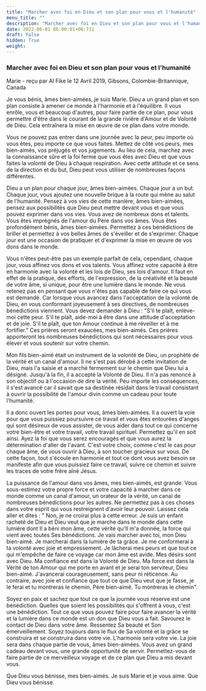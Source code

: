 ```yaml
---
title: "Marcher avec foi en Dieu et son plan pour vous et l'humanité"
menu_title: ""
description: "Marcher avec foi en Dieu et son plan pour vous et l'humanité"
date: 2022-06-01 06:00:01+00:711
draft: False
hidden: True
weight:
---
```

### Marcher avec foi en Dieu et son plan pour vous et l'humanité

Marie - reçu par Al Fike le 12 Avril 2019, Gibsons, Colombie-Britannique, Canada

Je vous bénis, âmes bien-aimées, je suis Marie. Dieu a un grand plan et son plan consiste à amener ce monde à l'harmonie et à l'équilibre. Il vous enrôle, vous et beaucoup d'autres, pour faire partie de ce plan, pour vous permettre d'être dans le courant de la grande rivière d'Amour et de Volonté de Dieu. Cela entraînera la mise en œuvre de ce plan dans votre monde.

Vous ne pouvez pas entrer dans une journée avec la peur, peu importe où vous êtes, peu importe ce que vous faites. Mettez de côté vos peurs, mes bien-aimés, vos préjugés et vos jugements. Au lieu de cela, marchez avec la connaissance sûre et la foi ferme que vous êtes avec Dieu et que vous faites la volonté de Dieu à chaque respiration. Avec cette attitude et ce sens de la direction et du but, Dieu peut vous utiliser de nombreuses façons différentes.

Dieu a un plan pour chaque jour, âmes bien-aimées. Chaque jour a un but. Chaque jour, vous ajoutez une nouvelle brique à la route qui mène au salut de l'humanité. Pensez à vos vies de cette manière, âmes bien-aimées, pensez aux possibilités que Dieu peut mettre devant vous et que vous pouvez exprimer dans vos vies. Vous avez de nombreux dons et talents. Vous êtes imprégnés de l'amour du Père dans vos âmes. Vous êtes profondément bénis, âmes bien-aimées. Permettez à ces bénédictions de briller et permettez à vos belles âmes de s'éveiller et de s'exprimer. Chaque jour est une occasion de pratiquer et d'exprimer la mise en œuvre de vos dons dans le monde.

Vous n'êtes peut-être pas un exemple parfait de cela, cependant, chaque jour, vous affinez vos dons et vos talents. Vous affinez votre capacité à être en harmonie avec la volonté et les lois de Dieu, ses lois d'amour. Il faut en effet de la pratique, des efforts, de l'expression, de la créativité et la beauté de votre âme, si unique, pour être une lumière dans le monde. Ne vous retenez pas en pensant que vous n'êtes pas capable de faire ce qui vous est demandé. Car lorsque vous avancez dans l'acceptation de la volonté de Dieu, en vous conformant joyeusement à ses directives, de nombreuses bénédictions viennent. Vous devez demander à Dieu : "S'il te plaît, enlève-moi cette peur. S'il te plaît, aide-moi à être dans une attitude d'acceptation et de joie. S'il te plaît, que ton Amour continue à me réveiller et à me fortifier." Ces prières seront exaucées, mes bien-aimés. Ces prières apporteront les nombreuses bénédictions qui sont nécessaires pour vous élever et vous soutenir sur votre chemin.

Mon fils bien-aimé était un instrument de la volonté de Dieu, un prophète de la vérité et un canal d'amour. Il ne s'est pas dérobé à cette invitation de Dieu, mais l'a saisie et a marché fermement sur le chemin que Dieu lui a désigné. Jusqu'à la fin, il a accepté la Volonté de Dieu. Il n'a pas renoncé à son objectif ou à l'occasion de dire la vérité. Peu importe les conséquences, il s'est avancé car il savait que sa destinée résidait dans le travail consistant à ouvrir la possibilité de l'amour divin comme un cadeau pour toute l'humanité.

Il a donc ouvert les portes pour vous, âmes bien-aimées. Il a ouvert la voie pour que vous puissiez poursuivre ce travail et vous êtes entourées d'anges qui sont désireux de vous assister, de vous aider dans tout ce qui concerne votre bien-être et votre travail, votre travail spirituel. Permettez qu'il en soit ainsi. Ayez la foi que vous serez encouragés et que vous aurez la détermination d'aller de l'avant. C'est votre choix, comme c'est le cas pour chaque âme, de vous ouvrir à Dieu, à son toucher gracieux sur vous. De cette façon, tout s'écoule en harmonie et tout ce dont vous avez besoin se manifeste afin que vous puissiez faire ce travail, suivre ce chemin et suivre les traces de votre frère aîné Jésus.

La puissance de l'amour dans vos âmes, mes bien-aimés, est grande. Vous sous-estimez votre propre force et votre capacité à marcher dans ce monde comme un canal d'amour, un orateur de la vérité, un canal de nombreuses bénédictions pour les autres. Ne permettez pas à ces choses dans votre esprit qui vous restreignent d'avoir leur pouvoir. Laissez cela aller et dites : " Non, je ne croirai plus à cette erreur. Je suis un enfant racheté de Dieu et Dieu veut que je marche dans le monde dans cette lumière dont Il a béni mon âme, cette vérité qu'Il m'a donnée, la force qui vient avec toutes Ses bénédictions. Je vais marcher avec toi, mon Dieu bien-aimé. Je marcherai dans la lumière de ta grâce. Je me conformerai à ta volonté avec joie et empressement. Je lâcherai mes peurs et que tout ce qui m'empêche de faire ce voyage car mon âme est avide. Mes désirs sont avec Dieu. Ma confiance est dans la Volonté de Dieu. Ma force est dans la Vérité de ton Amour qui me porte en avant et je serai ton serviteur, Dieu bien-aimé. J'avancerai courageusement, sans peur ni réticence. Au contraire, avec joie et confiance que tout ce que Dieu veut que je fasse, je le ferai et tu montreras le chemin, Père bien-aimé. Tu montreras le chemin".

Soyez en paix et sachez que tout ce que la journée vous réserve est une bénédiction. Quelles que soient les possibilités qui s'offrent à vous, c'est une bénédiction. Tout ce que vous pouvez faire pour faire avancer la vérité et la lumière dans ce monde est un don que Dieu vous a fait. Savourez le contact de Dieu dans votre âme. Ressentez Sa beauté et Son émerveillement. Soyez toujours dans le flux de Sa volonté et la grâce se construira et se construira dans votre vie. L'harmonie sera votre vie. La joie sera dans chaque partie de vous, âmes bien-aimées. Vous avez un grand cadeau devant vous, une grande opportunité de servir. Permettez-vous de faire partie de ce merveilleux voyage et de ce plan que Dieu a mis devant vous.

Que Dieu vous bénisse, mes bien-aimés. Je suis Marie et je vous aime. Que Dieu vous bénisse.



